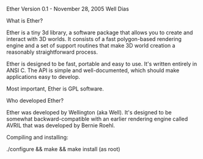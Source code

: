 Ether Version 0.1 - November 28, 2005
Well Dias

What is Ether?

Ether is a tiny 3d library, a software package that allows you to 
create and interact with 3D worlds. It consists of a fast polygon-based
rendering engine and a set of support routines that make 3D world 
creation a reasonably straightforward process.

Ether is designed to be fast, portable and easy to use. 
It's written entirely in ANSI C. The API is simple and 
well-documented, which should make applications easy to develop.

Most important, Ether is GPL software.

Who developed Ether?

Ether was developed by Wellington (aka Well). It's designed to be somewhat 
backward-compatible with an earlier rendering engine called AVRIL that was
developed by Bernie Roehl.

Compiling and installing:

./configure && make && make install (as root)
